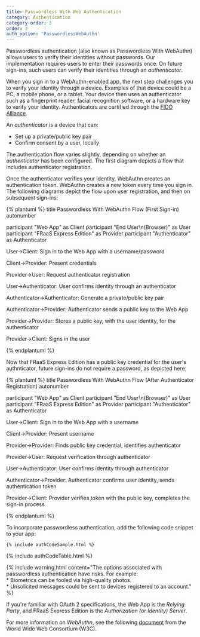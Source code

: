 ```yaml
---
title: Passwordless With Web Authentication
category: Authentication
category-order: 3
order: 2
auth_option: 'PasswordlessWebAuthn'
---
```


Passwordless authentication (also known as Passwordless With WebAuthn) allows users to verify their identities without passwords. Our implementation requires users to enter their passwords once. On future sign-ins, such users can verify their identities through an _authenticator_.

When you sign in to a WebAuthn-enabled app, the next step challenges you to verify your identity through a device. Examples of that device could be a PC, a mobile phone, or a tablet. Your device then uses an authenticator such as a fingerprint reader, facial recognition software, or a hardware key to verify your identity. Authenticators are certified through the [FIDO Alliance](https://fidoalliance.org/certification/fido-certified-products/).

An _authenticator_ is a device that can:
* Set up a private/public key pair
* Confirm consent by a user, locally
 
The authentication flow varies slightly, depending on whether an *authenticator* has been configured. The first diagram depicts a flow that includes authenticator registration.

Once the authenticator verifies your identity, WebAuthn creates an authentication token. WebAuthn creates a new token every time you sign in. The following diagrams depict the flow upon user registration, and then on subsequent sign-ins:

{% plantuml %}
title Passwordless With WebAuthn Flow (First Sign-in)
autonumber

participant "Web App" as Client
participant "End User\n(Browser)" as User
participant "FRaaS Express Edition" as Provider
participant "Authenticator" as Authenticator

User->Client: Sign in to the Web App with a username/password

Client->Provider: Present credentials

Provider->User: Request authenticator registration

User->Authenticator: User confirms identity through an authenticator

Authenticator->Authenticator: Generate a private/public key pair

Authenticator->Provider: Authenticator sends a public key to the Web App

Provider->Provider: Stores a public key, with the user identity, for the authenticator

Provider->Client: Signs in the user

{% endplantuml %}

Now that FRaaS Express Edition has a public key credential for the user's authnticator, future sign-ins do not require a password, as depicted here:

{% plantuml %}
title Passwordless With WebAuthn Flow (After Authenticator Registration)
autonumber

participant "Web App" as Client
participant "End User\n(Browser)" as User
participant "FRaaS Express Edition" as Provider
participant "Authenticator" as Authenticator

User->Client: Sign in to the Web App with a username

Client->Provider: Present username

Provider->Provider: Finds public key credential, identifies authenticator

Provider->User: Request verification through authenticator

User->Authenticator: User confirms identity through authenticator

Authenticator->Provider: Authenticator confirms user identity, sends authentication token

Provider->Client: Provider verifies token with the public key, completes the sign-in process

{% endplantuml %}

To incorporate passwordless authentication, add the following code snippet to your app:

```
{% include authCodeSample.html %}
```

{% include authCodeTable.html %}

{% include warning.html content="The options associated with passwordless authentication have risks. For example:<br/> * Biometrics can be fooled via high-quality photos.<br/> * Unsolicited messages could be sent to devices registered to an account." %}
<br>

If you're familiar with OAuth 2 specifications, the Web App is the _Relying Party_, and FRaaS Express Edition is the _Authorization (or Identity) Server_.

For more information on _WebAuthn_, see the following [document](https://www.w3.org/TR/webauthn/) from the World Wide Web Consortium (W3C).
